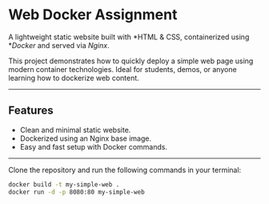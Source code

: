 # Web Docker Assignment

A lightweight static website built with *HTML & CSS, containerized using **Docker* and served via *Nginx*.

This project demonstrates how to quickly deploy a simple web page using modern container technologies. Ideal for students, demos, or anyone learning how to dockerize web content.

---

## Features

- Clean and minimal static website.
- Dockerized using an Nginx base image.
- Easy and fast setup with Docker commands.

---


Clone the repository and run the following commands in your terminal:

```bash
docker build -t my-simple-web .
docker run -d -p 8080:80 my-simple-web
